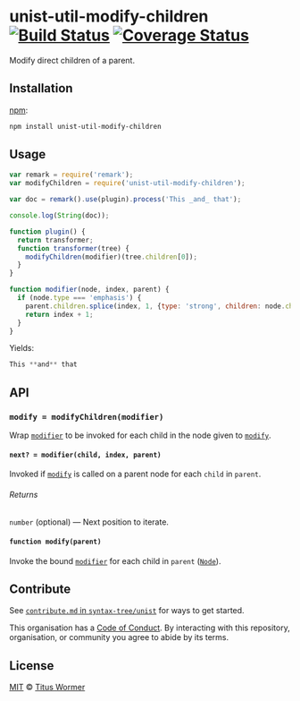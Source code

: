# unist-util-modify-children [![Build Status][travis-badge]][travis] [![Coverage Status][codecov-badge]][codecov]

Modify direct children of a parent.

## Installation

[npm][]:

```bash
npm install unist-util-modify-children
```

## Usage

```javascript
var remark = require('remark');
var modifyChildren = require('unist-util-modify-children');

var doc = remark().use(plugin).process('This _and_ that');

console.log(String(doc));

function plugin() {
  return transformer;
  function transformer(tree) {
    modifyChildren(modifier)(tree.children[0]);
  }
}

function modifier(node, index, parent) {
  if (node.type === 'emphasis') {
    parent.children.splice(index, 1, {type: 'strong', children: node.children});
    return index + 1;
  }
}
```

Yields:

```js
This **and** that
```

## API

### `modify = modifyChildren(modifier)`

Wrap [`modifier`][modifier] to be invoked for each child in the node given to
[`modify`][modify].

#### `next? = modifier(child, index, parent)`

Invoked if [`modify`][modify] is called on a parent node for each `child`
in `parent`.

###### Returns

`number` (optional) — Next position to iterate.

#### `function modify(parent)`

Invoke the bound [`modifier`][modifier] for each child in `parent`
([`Node`][node]).

## Contribute

See [`contribute.md` in `syntax-tree/unist`][contribute] for ways to get
started.

This organisation has a [Code of Conduct][coc].  By interacting with this
repository, organisation, or community you agree to abide by its terms.

## License

[MIT][license] © [Titus Wormer][author]

<!-- Definitions -->

[travis-badge]: https://img.shields.io/travis/syntax-tree/unist-util-modify-children.svg

[travis]: https://travis-ci.org/syntax-tree/unist-util-modify-children

[codecov-badge]: https://img.shields.io/codecov/c/github/syntax-tree/unist-util-modify-children.svg

[codecov]: https://codecov.io/github/syntax-tree/unist-util-modify-children

[npm]: https://docs.npmjs.com/cli/install

[license]: LICENSE

[author]: http://wooorm.com

[node]: https://github.com/syntax-tree/unist#node

[modifier]: #next--modifierchild-index-parent

[modify]: #function-modifyparent

[contribute]: https://github.com/syntax-tree/unist/blob/master/contributing.md

[coc]: https://github.com/syntax-tree/unist/blob/master/code-of-conduct.md
